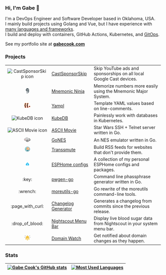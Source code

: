 ### Hi, I'm Gabe :wave:

I'm a DevOps Engineer and Software Developer based in Oklahoma, USA.  
I mainly build projects using Golang and Vue, but I have experience with [many languages and frameworks](https://gabecook.com/skills).  
I build and deploy with containers, GitHub Actions, Kubernetes, and [GitOps](https://github.com/gabe565/home-ops).

See my portfolio site at [**gabecook.com**](https://gabecook.com)

### Projects

<!-- Begin projects -->
<table>
  <tr>
    <td align=center><img src="https://raw.githubusercontent.com/gabe565/CastSponsorSkip/0c8c4d4f/assets/icon.svg" alt="CastSponsorSkip icon" height=16px></td>
    <td><a href="https://github.com/gabe565/CastSponsorSkip">CastSponsorSkip</a></td>
    <td>Skip YouTube ads and sponsorships on all local Google Cast devices.</td>
  </tr>
  <tr>
    <td align=center><img src="https://raw.githubusercontent.com/gabe565/mnemonic-ninja/465602c/src/assets/logo.svg" alt="Mnemonic Ninja icon" height=16px></td>
    <td><a href="https://mnemonic.ninja">Mnemonic Ninja</a></td>
    <td>Memorize numbers more easily using the Mnemonic Major System.</td>
  </tr>
  <tr>
    <td align=center><img src="https://raw.githubusercontent.com/clevyr/yampl/97430d4/assets/icon.svg" alt="Yampl icon" height=15px></td>
    <td><a href="https://github.com/clevyr/yampl">Yampl</a></td>
    <td>Template YAML values based on line-comments.</td>
  </tr>
  <tr>
    <td align=center><img src="https://raw.githubusercontent.com/clevyr/kubedb/4f4b671/assets/icon.svg" alt="KubeDB icon" height=16px></td>
    <td><a href="https://github.com/clevyr/kubedb">KubeDB</a></td>
    <td>Painlessly work with databases in Kubernetes.</td>
  </tr>
  <tr>
    <td align=center><img src="https://raw.githubusercontent.com/gabe565/ascii-movie/200b3d6/assets/icon.svg" alt="ASCII Movie icon" height=16px></td>
    <td><a href="https://github.com/gabe565/ascii-movie">ASCII Movie</a></td>
    <td>Star Wars SSH &#43; Telnet server written in Go.</td>
  </tr>
  <tr>
    <td align=center><img src="https://raw.githubusercontent.com/gabe565/gones/5269100/assets/icon.svg" alt="GoNES icon" height=16px></td>
    <td><a href="https://github.com/gabe565/gones">GoNES</a></td>
    <td>An NES emulator written in Go.</td>
  </tr>
  <tr>
    <td align=center><img src="https://raw.githubusercontent.com/gabe565/transsmute/4058f3a/assets/icon.svg" alt="Transsmute icon" height=16px></td>
    <td><a href="https://github.com/gabe565/transsmute">Transsmute</a></td>
    <td>Build RSS feeds for websites that don&#39;t provide them.</td>
  </tr>
  <tr>
    <td align=center><img src="https://raw.githubusercontent.com/esphome/esphome-docs/0191785/images/logo.svg" alt="ESPHome configs icon" height=16px></td>
    <td><a href="https://github.com/gabe565/esphome-configs">ESPHome configs</a></td>
    <td>A collection of my personal ESPHome configs and packages.</td>
  </tr>
  <tr>
    <td align=center>:key:</td>
    <td><a href="https://github.com/gabe565/pwgen-go">pwgen-go</a></td>
    <td>Command line phassphrase generator written in Go.</td>
  </tr>
  <tr>
    <td align=center>:wrench:</td>
    <td><a href="https://github.com/gabe565/moreutils-go">moreutils-go</a></td>
    <td>Go rewrite of the moreutils command-line tools.</td>
  </tr>
  <tr>
    <td align=center>:page_with_curl:</td>
    <td><a href="https://github.com/gabe565/changelog-generator">Changelog Generator</a></td>
    <td>Generates a changelog from commits since the previous release.</td>
  </tr>
  <tr>
    <td align=center>:drop_of_blood:</td>
    <td><a href="https://github.com/gabe565/nightscout-menu-bar">Nightscout Menu Bar</a></td>
    <td>Display live blood sugar data from Nightscout in your system menu bar.</td>
  </tr>
  <tr>
    <td align=center><img src="https://raw.githubusercontent.com/gabe565/domain-watch/349d6ef/assets/icon.svg" alt="Domain Watch icon" height=16px></td>
    <td><a href="https://github.com/gabe565/domain-watch">Domain Watch</a></td>
    <td>Get notified about domain changes as they happen.</td>
  </tr>
</table>
<!-- End projects -->

### Stats

| [![Gabe Cook's GitHub stats](https://api.gabecook.com/api/github-stats/stats)](https://github.com/anuraghazra/github-readme-stats) | [![Most Used Languages](https://api.gabecook.com/api/github-stats/top-langs)](https://github.com/anuraghazra/github-readme-stats) |
|----------------------------------------------------------------------------------------------------------------------------------------------------------------------------------------------------------------------|-------------------------------------------------------------------------------------------------------------------------------------------------------------------------------------------------------|
